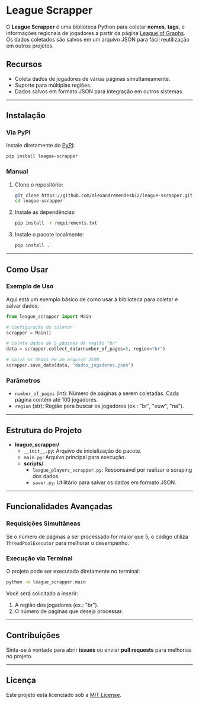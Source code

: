
# **League Scrapper**

O **League Scrapper** é uma biblioteca Python para coletar **nomes**, **tags**, e informações regionais de jogadores a partir da página [League of Graphs](https://www.leagueofgraphs.com/pt/rankings/summoners). Os dados coletados são salvos em um arquivo JSON para fácil reutilização em outros projetos.

## **Recursos**
- Coleta dados de jogadores de várias páginas simultaneamente.
- Suporte para múltiplas regiões.
- Dados salvos em formato JSON para integração em outros sistemas.

---

## **Instalação**
### **Via PyPI**
Instale diretamente do [PyPI](https://pypi.org/project/league-scrapper/):
```bash
pip install league-scrapper
```

### **Manual**
1. Clone o repositório:
   ```bash
   git clone https://github.com/alexandremendesb12/league-scrapper.git
   cd league-scrapper
   ```

2. Instale as dependências:
   ```bash
   pip install -r requirements.txt
   ```

3. Instale o pacote localmente:
   ```bash
   pip install .
   ```

---

## **Como Usar**

### **Exemplo de Uso**
Aqui está um exemplo básico de como usar a biblioteca para coletar e salvar dados:
```python
from league_scrapper import Main

# Configuração do coletor
scrapper = Main()

# Coleta dados de 5 páginas da região "br"
data = scrapper.collect_data(number_of_pages=5, region="br")

# Salva os dados em um arquivo JSON
scrapper.save_data(data, "dados_jogadores.json")
```

### **Parâmetros**
- `number_of_pages` (int): Número de páginas a serem coletadas. Cada página contém até 100 jogadores.
- `region` (str): Região para buscar os jogadores (ex.: "br", "euw", "na").

---

## **Estrutura do Projeto**

- **league_scrapper/**
  - `__init__.py`: Arquivo de inicialização do pacote.
  - `main.py`: Arquivo principal para execução.
  - **scripts/**
    - `league_players_scrapper.py`: Responsável por realizar o scraping dos dados.
    - `saver.py`: Utilitário para salvar os dados em formato JSON.

---

## **Funcionalidades Avançadas**

### **Requisições Simultâneas**
Se o número de páginas a ser processado for maior que 5, o código utiliza `ThreadPoolExecutor` para melhorar o desempenho.

### **Execução via Terminal**
O projeto pode ser executado diretamente no terminal:
```bash
python -m league_scrapper.main
```

Você será solicitado a inserir:
1. A região dos jogadores (ex.: "br").
2. O número de páginas que deseja processar.

---

## **Contribuições**
Sinta-se à vontade para abrir **issues** ou enviar **pull requests** para melhorias no projeto. 

---

## **Licença**
Este projeto está licenciado sob a [MIT License](LICENSE).
